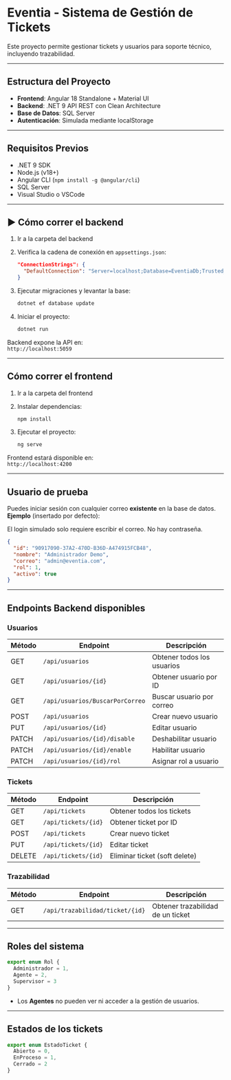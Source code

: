  #  Eventia - Sistema de Gestión de Tickets

Este proyecto permite gestionar tickets y usuarios para soporte técnico, incluyendo trazabilidad.

---

##  Estructura del Proyecto

- **Frontend**: Angular 18 Standalone + Material UI
- **Backend**: .NET 9 API REST con Clean Architecture
- **Base de Datos**: SQL Server
- **Autenticación**: Simulada mediante localStorage

---

##  Requisitos Previos

- .NET 9 SDK
- Node.js (v18+)
- Angular CLI (`npm install -g @angular/cli`)
- SQL Server
- Visual Studio o VSCode

---

## ▶ Cómo correr el backend

1. Ir a la carpeta del backend

2. Verifica la cadena de conexión en `appsettings.json`:

   ```json
   "ConnectionStrings": {
     "DefaultConnection": "Server=localhost;Database=EventiaDb;Trusted_Connection=True;TrustServerCertificate=True"
   }
   ```

3. Ejecutar migraciones y levantar la base:

   ```bash
   dotnet ef database update
   ```

4. Iniciar el proyecto:

   ```bash
   dotnet run
   ```

 Backend expone la API en:\
`http://localhost:5059`

---

##  Cómo correr el frontend

1. Ir a la carpeta del frontend

2. Instalar dependencias:

   ```bash
   npm install
   ```

3. Ejecutar el proyecto:

   ```bash
   ng serve
   ```

 Frontend estará disponible en:\
`http://localhost:4200`

---

##  Usuario de prueba

Puedes iniciar sesión con cualquier correo **existente** en la base de datos.\
**Ejemplo** (insertado por defecto):

 El login simulado solo requiere escribir el correo. No hay contraseña.

```json
{
  "id": "90917090-37A2-470D-B36D-A474915FCB48",
  "nombre": "Administrador Demo",
  "correo": "admin@eventia.com",
  "rol": 1,
  "activo": true
}
```

---

##  Endpoints Backend disponibles

###  Usuarios

| Método | Endpoint                        | Descripción                |
| ------ | ------------------------------- | -------------------------- |
| GET    | `/api/usuarios`                 | Obtener todos los usuarios |
| GET    | `/api/usuarios/{id}`            | Obtener usuario por ID     |
| GET    | `/api/usuarios/BuscarPorCorreo` | Buscar usuario por correo  |
| POST   | `/api/usuarios`                 | Crear nuevo usuario        |
| PUT    | `/api/usuarios/{id}`            | Editar usuario             |
| PATCH  | `/api/usuarios/{id}/disable`    | Deshabilitar usuario       |
| PATCH  | `/api/usuarios/{id}/enable`     | Habilitar usuario          |
| PATCH  | `/api/usuarios/{id}/rol`        | Asignar rol a usuario      |

###  Tickets

| Método | Endpoint            | Descripción                   |
| ------ | ------------------- | ----------------------------- |
| GET    | `/api/tickets`      | Obtener todos los tickets     |
| GET    | `/api/tickets/{id}` | Obtener ticket por ID         |
| POST   | `/api/tickets`      | Crear nuevo ticket            |
| PUT    | `/api/tickets/{id}` | Editar ticket                 |
| DELETE | `/api/tickets/{id}` | Eliminar ticket (soft delete) |

###  Trazabilidad

| Método | Endpoint                        | Descripción                       |
| ------ | ------------------------------- | --------------------------------- |
| GET    | `/api/trazabilidad/ticket/{id}` | Obtener trazabilidad de un ticket |

---

##  Roles del sistema

```ts
export enum Rol {
  Administrador = 1,
  Agente = 2,
  Supervisor = 3
}
```

- Los **Agentes** no pueden ver ni acceder a la gestión de usuarios.

---

##  Estados de los tickets

```ts
export enum EstadoTicket {
  Abierto = 0,
  EnProceso = 1,
  Cerrado = 2
}
```

